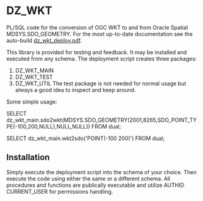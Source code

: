 # DZ_WKT
PL/SQL code for the conversion of OGC WKT to and from Oracle Spatial MDSYS.SDO_GEOMETRY.
For the most up-to-date documentation see the auto-build  [dz_wkt_deploy.pdf](https://github.com/pauldzy/DZ_WKT/blob/master/dz_wkt_deploy.pdf).

This library is provided for testing and feedback.  It may be installed and executed from any schema.  The deployment script creates three packages:
1. DZ\_WKT\_MAIN
2. DZ\_WKT\_TEST
3. DZ\_WKT\_UTIL
The test package is not needed for normal usage but always a good idea to inspect and keep around.

Some simple usage:

SELECT dz\_wkt\_main.sdo2wkt(MDSYS.SDO\_GEOMETRY(2001,8265,SDO\_POINT\_TYPE(-100,200,NULL),NULL,NULL)) FROM dual;

SELECT dz\_wkt\_main.wkt2sdo('POINT(-100 200)') FROM dual;

## Installation

Simply execute the deployment script into the schema of your choice.  Then execute the code using either the same or a different schema.  All procedures and functions are publically executable and utilize AUTHID CURRENT_USER for permissions handling.

